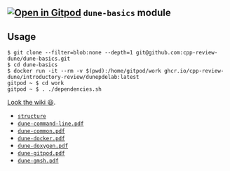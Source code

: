## [![Open in Gitpod](https://gitpod.io/button/open-in-gitpod.svg)](https://gitpod.io#/https://github.com/cpp-review-dune/henry-dune-basics) `dune-basics` module

## Usage

```console
$ git clone --filter=blob:none --depth=1 git@github.com:cpp-review-dune/dune-basics.git
$ cd dune-basics
$ docker run -it --rm -v $(pwd):/home/gitpod/work ghcr.io/cpp-review-dune/introductory-review/dunepdelab:latest
gitpod ~ $ cd work
gitpod ~ $ . ./dependencies.sh
```

[Look the wiki 😃](https://github.com/cpp-review-dune/introductory-review/wiki).

- [`structure`](https://cpp-review-dune.github.io/dune-basics/structure.pdf)
- [`dune-command-line.pdf`](https://cpp-review-dune.github.io/dune-basics/dune-command-line.pdf)
- [`dune-common.pdf`](https://cpp-review-dune.github.io/dune-basics/dune-common.pdf)
- [`dune-docker.pdf`](https://cpp-review-dune.github.io/dune-basics/dune-docker.pdf)
- [`dune-doxygen.pdf`](https://cpp-review-dune.github.io/dune-basics/dune-doxygen.pdf)
- [`dune-gitpod.pdf`](https://cpp-review-dune.github.io/dune-basics/dune-gitpod.pdf)
- [`dune-gmsh.pdf`](https://cpp-review-dune.github.io/dune-basics/dune-gmsh.pdf)
